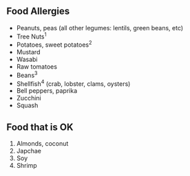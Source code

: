 ## Food Allergies

- Peanuts, peas (all other legumes: lentils, green beans, etc)
- Tree Nuts<sup>1</sup>
- Potatoes, sweet potatoes<sup>2</sup>
- Mustard
- Wasabi
- Raw tomatoes
- Beans<sup>3</sup>
- Shellfish<sup>4</sup> (crab, lobster, clams, oysters)
- Bell peppers, paprika
- Zucchini
- Squash

## Food that is OK

1. Almonds, coconut
2. Japchae
3. Soy
4. Shrimp
